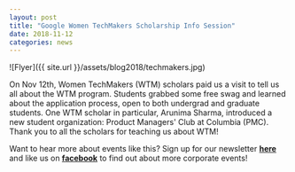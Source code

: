 ```yaml
---
layout: post
title: "Google Women TechMakers Scholarship Info Session"
date: 2018-11-12
categories: news
---
```


![Flyer]({{ site.url }}/assets/blog2018/techmakers.jpg)

On Nov 12th, Women TechMakers (WTM) scholars paid us a visit to tell us all about the WTM program. Students grabbed some free swag and learned about the application process, open to both undergrad and graduate students. One WTM scholar in particular, Arunima Sharma, introduced a new student organization: Product Managers' Club at Columbia (PMC). Thank you to all the scholars for teaching us about WTM!

Want to hear more about events like this? Sign up for our newsletter [**here**][mailinglist] and like us on [**facebook**][facebook] to find out about more corporate events! 

[mailinglist]: http://columbia.us9.list-manage.com/subscribe?u=4c6a1c710f8ab9cce10272368&id=593b5faa43
[facebook]:https://www.facebook.com/CUWICS
